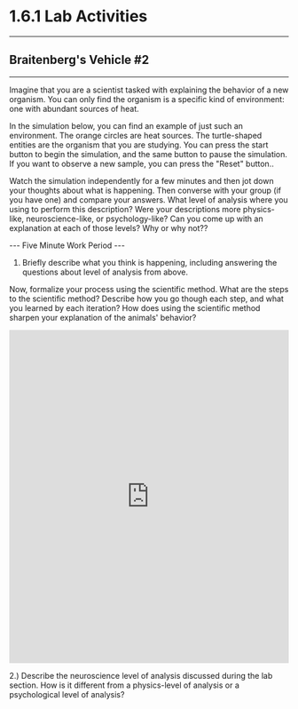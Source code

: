 # 1.6.1 Lab Activities

---
## Braitenberg's Vehicle #2
---

Imagine that you are a scientist tasked with explaining the behavior of a new organism.
You can only find the organism is a specific kind of environment: one with abundant sources of heat.

In the simulation below, you can find an example of just such an environment. The orange circles are heat sources.
The turtle-shaped entities are the organism that you are studying. You can press the start button to begin the simulation, and the 
same button to pause the simulation. If you want to observe a new sample, you can press the "Reset" button..

Watch the simulation independently for a few minutes and then jot down your thoughts about what is happening. Then converse with
your group (if you have one) and compare your answers. What level of analysis where you using to perform this description? Were your descriptions
more physics-like, neuroscience-like, or psychology-like? Can you come up with an explanation at each of those levels? Why or why not??

--- Five Minute Work Period ---

1. Briefly describe what you think is happening, including answering the questions about level of analysis from above.

Now, formalize your process using the scientific method. What are the steps to the scientific method? Describe how you go though each step,
and what you learned by each iteration? How does using the scientific method sharpen your explanation of the animals' behavior?

<iframe src="https://trinket.io/embed/pygame/2fdc15020f?toggleCode=true" width="100%" height="600" frameborder="0" marginwidth="0" marginheight="0" allowfullscreen></iframe>

2.) Describe the neuroscience level of analysis discussed during the lab section. How is it different from a physics-level of analysis or a psychological level of analysis?